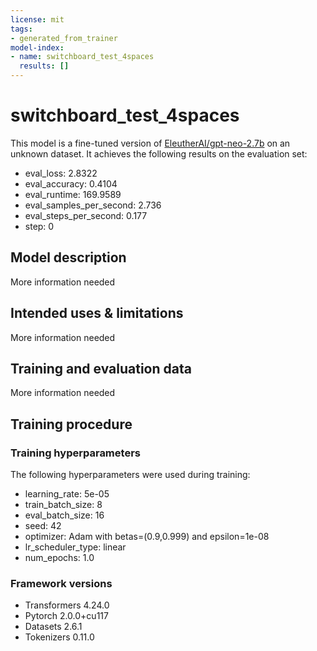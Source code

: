 ```yaml
---
license: mit
tags:
- generated_from_trainer
model-index:
- name: switchboard_test_4spaces
  results: []
---
```


<!-- This model card has been generated automatically according to the information the Trainer had access to. You
should probably proofread and complete it, then remove this comment. -->

# switchboard_test_4spaces

This model is a fine-tuned version of [EleutherAI/gpt-neo-2.7b](https://huggingface.co/EleutherAI/gpt-neo-2.7b) on an unknown dataset.
It achieves the following results on the evaluation set:
- eval_loss: 2.8322
- eval_accuracy: 0.4104
- eval_runtime: 169.9589
- eval_samples_per_second: 2.736
- eval_steps_per_second: 0.177
- step: 0

## Model description

More information needed

## Intended uses & limitations

More information needed

## Training and evaluation data

More information needed

## Training procedure

### Training hyperparameters

The following hyperparameters were used during training:
- learning_rate: 5e-05
- train_batch_size: 8
- eval_batch_size: 16
- seed: 42
- optimizer: Adam with betas=(0.9,0.999) and epsilon=1e-08
- lr_scheduler_type: linear
- num_epochs: 1.0

### Framework versions

- Transformers 4.24.0
- Pytorch 2.0.0+cu117
- Datasets 2.6.1
- Tokenizers 0.11.0
